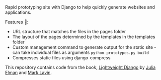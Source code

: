 Rapid prototyping site with Django to help quickly generate websites and applications.

Features :rocket::
* URL structure that matches the files in the pages folder
* The layout of the pages determined by the templates in the templates folder
* Custom management command to generate output for the static site - can take individual files as arguments ```python prototypes.py build```
* Compresses static files using django-compress


This repository contains code from the book, [Lightweight Django](http://shop.oreilly.com/product/0636920032502.do) by [Julia Elman](https://github.com/juliaelman) and [Mark Lavin](https://github.com/mlavin).
